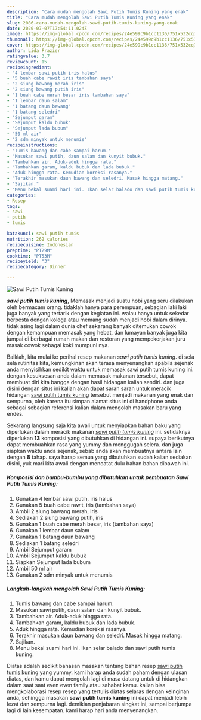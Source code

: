 ```yaml
---
description: "Cara mudah mengolah Sawi Putih Tumis Kuning yang enak"
title: "Cara mudah mengolah Sawi Putih Tumis Kuning yang enak"
slug: 2086-cara-mudah-mengolah-sawi-putih-tumis-kuning-yang-enak
date: 2020-07-07T17:54:11.024Z
image: https://img-global.cpcdn.com/recipes/24e599c9b1cc1136/751x532cq70/sawi-putih-tumis-kuning-foto-resep-utama.jpg
thumbnail: https://img-global.cpcdn.com/recipes/24e599c9b1cc1136/751x532cq70/sawi-putih-tumis-kuning-foto-resep-utama.jpg
cover: https://img-global.cpcdn.com/recipes/24e599c9b1cc1136/751x532cq70/sawi-putih-tumis-kuning-foto-resep-utama.jpg
author: Lida Frazier
ratingvalue: 3.7
reviewcount: 15
recipeingredient:
- "4 lembar sawi putih iris halus"
- "5 buah cabe rawit iris tambahan saya"
- "2 siung bawang merah iris"
- "2 siung bawang putih iris"
- "1 buah cabe merah besar iris tambahan saya"
- "1 lembar daun salam"
- "1 batang daun bawang"
- "1 batang seledri"
- "Sejumput garam"
- "Sejumput kaldu bubuk"
- "Sejumput lada bubum"
- "50 ml air"
- "2 sdm minyak untuk menumis"
recipeinstructions:
- "Tumis bawang dan cabe sampai harum."
- "Masukan sawi putih, daun salam dan kunyit bubuk."
- "Tambahkan air. Aduk-aduk hingga rata."
- "Tambahkan garam, kaldu bubuk dan lada bubuk."
- "Aduk hingga rata. Kemudian koreksi rasanya."
- "Terakhir masukan daun bawang dan seledri. Masak hingga matang."
- "Sajikan."
- "Menu bekal suami hari ini. Ikan selar balado dan sawi putih tumis kuning."
categories:
- Resep
tags:
- sawi
- putih
- tumis

katakunci: sawi putih tumis 
nutrition: 262 calories
recipecuisine: Indonesian
preptime: "PT29M"
cooktime: "PT53M"
recipeyield: "3"
recipecategory: Dinner

---
```



![Sawi Putih Tumis Kuning](https://img-global.cpcdn.com/recipes/24e599c9b1cc1136/751x532cq70/sawi-putih-tumis-kuning-foto-resep-utama.jpg)

<b><i>sawi putih tumis kuning</i></b>, Memasak menjadi suatu hobi yang seru dilakukan oleh bermacam orang. tidaklah hanya para perempuan, sebagian laki laki juga banyak yang tertarik dengan kegiatan ini. walau hanya untuk sekedar berpesta dengan kolega atau memang sudah menjadi hobi dalam dirinya. tidak asing lagi dalam dunia chef sekarang banyak ditemukan cowok dengan kemampuan memasak yang hebat, dan lumayan banyak juga kita jumpai di berbagai rumah makan dan restoran yang mempekerjakan juru masak cowok sebagai koki mumpuni nya.

Baiklah, kita mulai ke perihal resep makanan <i>sawi putih tumis kuning</i>. di sela sela rutinitas kita, kemungkinan akan terasa menyenangkan apabila sejenak anda menyisihkan sedikit waktu untuk memasak sawi putih tumis kuning ini. dengan kesuksesan anda dalam memasak makanan tersebut, dapat membuat diri kita bangga dengan hasil hidangan kalian sendiri. dan juga disini dengan situs ini kalian akan dapat saran saran untuk meracik hidangan <u>sawi putih tumis kuning</u> tersebut menjadi makanan yang enak dan sempurna, oleh karena itu simpan alamat situs ini di handphone anda sebagai sebagian referensi kalian dalam mengolah masakan baru yang endes.




Sekarang langsung saja kita awali untuk menyiapkan bahan baku yang diperlukan dalam meracik makanan <u><i>sawi putih tumis kuning</i></u> ini. setidaknya diperlukan <b>13</b> komposisi yang dibutuhkan di hidangan ini. supaya berikutnya dapat membuahkan rasa yang yummy dan menggugah selera. dan juga siapkan waktu anda sejenak, sebab anda akan membuatnya antara lain dengan <b>8</b> tahap. saya harap semua yang dibutuhkan sudah kalian sediakan disini, yuk mari kita awali dengan mencatat dulu bahan bahan dibawah ini.

<!--inarticleads1-->

##### Komposisi dan bumbu-bumbu yang dibutuhkan untuk pembuatan Sawi Putih Tumis Kuning:

1. Gunakan 4 lembar sawi putih, iris halus
1. Gunakan 5 buah cabe rawit, iris (tambahan saya)
1. Ambil 2 siung bawang merah, iris
1. Sediakan 2 siung bawang putih, iris
1. Gunakan 1 buah cabe merah besar, iris (tambahan saya)
1. Gunakan 1 lembar daun salam
1. Gunakan 1 batang daun bawang
1. Sediakan 1 batang seledri
1. Ambil Sejumput garam
1. Ambil Sejumput kaldu bubuk
1. Siapkan Sejumput lada bubum
1. Ambil 50 ml air
1. Gunakan 2 sdm minyak untuk menumis




<!--inarticleads2-->

##### Langkah-langkah mengolah Sawi Putih Tumis Kuning:

1. Tumis bawang dan cabe sampai harum.
1. Masukan sawi putih, daun salam dan kunyit bubuk.
1. Tambahkan air. Aduk-aduk hingga rata.
1. Tambahkan garam, kaldu bubuk dan lada bubuk.
1. Aduk hingga rata. Kemudian koreksi rasanya.
1. Terakhir masukan daun bawang dan seledri. Masak hingga matang.
1. Sajikan.
1. Menu bekal suami hari ini. Ikan selar balado dan sawi putih tumis kuning.




Diatas adalah sedikit bahasan masakan tentang bahan resep <u>sawi putih tumis kuning</u> yang yummy. kami harap anda sudah paham dengan ulasan diatas, dan kamu dapat mengolah lagi di masa datang untuk di hidangkan dalam saat saat even even family atau sahabat kamu. kalian bisa mengkolaborasi resep resep yang tertulis diatas selaras dengan keinginan anda, sehingga masakan <b>sawi putih tumis kuning</b> ini dapat menjadi lebih lezat dan sempurna lagi. demikian penjabaran singkat ini, sampai berjumpa lagi di lain kesempatan. kami harap hari anda menyenangkan.
